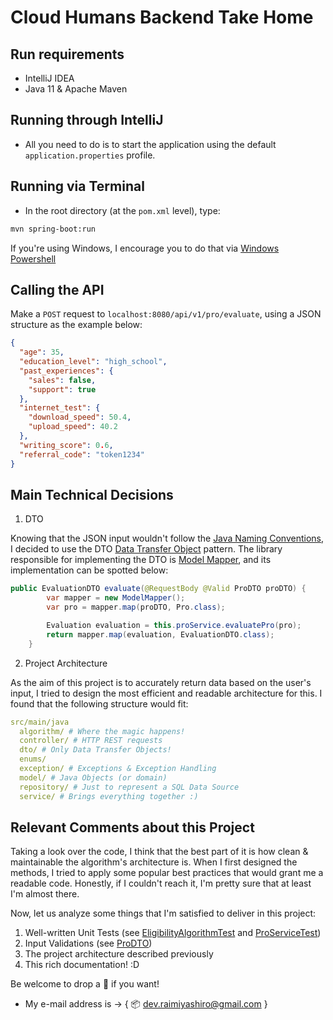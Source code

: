 # Cloud Humans Backend Take Home

## Run requirements
- IntelliJ IDEA
- Java 11 & Apache Maven

## Running through IntelliJ
- All you need to do is to start the application using the default `application.properties` profile.

## Running via Terminal
- In the root directory (at the `pom.xml` level), type:
```bash
mvn spring-boot:run
```
If you're using Windows, I encourage you to do that via [Windows Powershell](https://docs.microsoft.com/pt-br/powershell/scripting/overview?view=powershell-7.1)

## Calling the API
Make a `POST` request to `localhost:8080/api/v1/pro/evaluate`, using a JSON structure as the example below:

```json
{
  "age": 35,
  "education_level": "high_school",
  "past_experiences": {
    "sales": false,
    "support": true
  },
  "internet_test": {
    "download_speed": 50.4,
    "upload_speed": 40.2
  },
  "writing_score": 0.6,
  "referral_code": "token1234"
}

```

## Main Technical Decisions

1. DTO

Knowing that the JSON input wouldn't follow the [Java Naming Conventions](https://www.geeksforgeeks.org/java-naming-conventions/), I decided to use the DTO [Data Transfer Object](https://en.wikipedia.org/wiki/Data_transfer_object) pattern. The library responsible for implementing the DTO is [Model Mapper](http://modelmapper.org/), and its implementation can be spotted below:

```java
public EvaluationDTO evaluate(@RequestBody @Valid ProDTO proDTO) {
        var mapper = new ModelMapper();
        var pro = mapper.map(proDTO, Pro.class);

        Evaluation evaluation = this.proService.evaluatePro(pro);
        return mapper.map(evaluation, EvaluationDTO.class);
    }
```

2. Project Architecture

As the aim of this project is to accurately return data based on the user's input, I tried to design the most efficient and readable architecture for this. I found that the following structure would fit:

```yml
src/main/java
  algorithm/ # Where the magic happens!
  controller/ # HTTP REST requests
  dto/ # Only Data Transfer Objects!
  enums/
  exception/ # Exceptions & Exception Handling
  model/ # Java Objects (or domain)
  repository/ # Just to represent a SQL Data Source
  service/ # Brings everything together :)
```

## Relevant Comments about this Project

Taking a look over the code, I think that the best part of it is how clean & maintainable the algorithm's architecture is. When I first designed the methods, I tried to apply some popular best practices that would grant me a readable code. Honestly, if I couldn't reach it, I'm pretty sure that at least I'm almost there.

Now, let us analyze some things that I'm satisfied to deliver in this project:

1. Well-written Unit Tests (see [EligibilityAlgorithmTest](https://github.com/raimiyashiro/Cloud-Humans-TakeHome/blob/master/src/test/java/com/raimiyashiro/cloudHumans/algorithm/EligibilityAlgorithmTest.java) and [ProServiceTest](https://github.com/raimiyashiro/Cloud-Humans-TakeHome/blob/master/src/test/java/com/raimiyashiro/cloudHumans/service/impl/ProServiceTest.java))
2. Input Validations (see [ProDTO](https://github.com/raimiyashiro/Cloud-Humans-TakeHome/blob/master/src/main/java/com/raimiyashiro/cloudHumans/dto/ProDTO.java))
3. The project architecture described previously
4. This rich documentation! :D

Be welcome to drop a :star2: if you want!

- My e-mail address is -> { :package:	dev.raimiyashiro@gmail.com }
